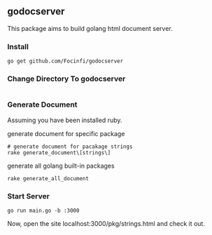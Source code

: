 ## godocserver

This package aims to build golang html document server.

### Install

```shell
go get github.com/Focinfi/godocserver
```

### Change Directory To godocserver

```shell
```

### Generate Document

Assuming you have been installed ruby.

generate document for specific package

```shell
# generate document for pacakage strings
rake generate_document\[strings\]
```

generate all golang built-in packages
```shell
rake generate_all_document
```

### Start Server

```shell
go run main.go -b :3000
```
Now, open the site localhost:3000/pkg/strings.html and check it out.
